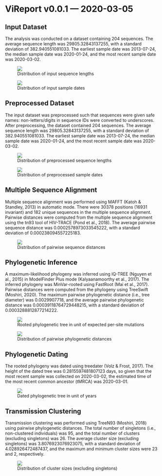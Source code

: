 # ViReport v0.0.1 &mdash; 2020-03-05

## Input Dataset
The analysis was conducted on a dataset containing 204 sequences.
The average sequence length was 29805.32843137255,
with a standard deviation of 382.940551081033.
The earliest sample date was 2013-07-24,
the median sample date was 2020-01-24,
and the most recent sample date was 2020-03-02.


<figure>
<img src="./report_files/figs/input_sequence_lengths.png" width="auto" height="auto" style="max-width:75%;">
<figcaption>Distribution of input sequence lengths</figcaption>
</figure>



<figure>
<img src="./report_files/figs/input_sample_dates.png" width="auto" height="auto" style="max-width:75%;">
<figcaption>Distribution of input sample dates</figcaption>
</figure>


## Preprocessed Dataset
The input dataset was preprocessed such that sequences were given safe names: non-letters/digits in sequence IDs were converted to underscores.
After preprocessing, the dataset contained 204 sequences.
The average sequence length was 29805.32843137255,
with a standard deviation of 382.940551081033.
The earliest sample date was 2013-07-24,
the median sample date was 2020-01-24,
and the most recent sample date was 2020-03-02.


<figure>
<img src="./report_files/figs/processed_sequence_lengths.png" width="auto" height="auto" style="max-width:75%;">
<figcaption>Distribution of preprocessed sequence lengths</figcaption>
</figure>



<figure>
<img src="./report_files/figs/processed_sample_dates.png" width="auto" height="auto" style="max-width:75%;">
<figcaption>Distribution of preprocessed sample dates</figcaption>
</figure>


## Multiple Sequence Alignment
Multiple sequence alignment was performed using MAFFT (Katoh & Standley, 2013) in automatic mode.
There were 30378 positions (16931 invariant) and 182 unique sequences in the multiple sequence alignment.
Pairwise distances were computed from the multiple sequence alignment using the tn93 tool of HIV-TRACE (Pond et al., 2018).
The average pairwise sequence distance was 0.0002578973033545222,
with a standard deviation of 0.000238094557225183.


<figure>
<img src="./report_files/figs/pairwise_distances_sequences.png" width="auto" height="auto" style="max-width:75%;">
<figcaption>Distribution of pairwise sequence distances</figcaption>
</figure>


## Phylogenetic Inference
A maximum-likelihood phylogeny was inferred using IQ-TREE (Nguyen et al., 2015) in ModelFinder Plus mode (Kalyaanamoorthy et al., 2017).
The inferred phylogeny was MinVar-rooted using FastRoot (Mai et al., 2017).
Pairwise distances were computed from the phylogeny using TreeSwift (Moshiri, 2020).
The maximum pairwise phylogenetic distance (i.e., tree diameter) was 0.0029907718,
and the average pairwise phylogenetic distance was 0.00039118764729448215,
with a standard deviation of 0.0003288812877214222.


<figure>
<img src="./report_files/figs/tree_mutations.png" width="auto" height="auto" style="max-width:100%;max-height:100%;">
<figcaption>Rooted phylogenetic tree in unit of expected per-site mutations</figcaption>
</figure>



<figure>
<img src="./report_files/figs/pairwise_distances_tree.png" width="auto" height="auto" style="max-width:75%;">
<figcaption>Distribution of pairwise phylogenetic distances</figcaption>
</figure>


## Phylogenetic Dating
The rooted phylogeny was dated using treedater (Volz & Frost, 2017).
The height of the dated tree was 0.2815597481807123 days,
so given that the most recent sample was collected on 2020-03-02,
the estimated time of the most recent common ancestor (tMRCA) was 2020-03-01.


<figure>
<img src="./report_files/figs/tree_time.png" width="auto" height="auto" style="max-width:100%;max-height:100%;">
<figcaption>Dated phylogenetic tree in unit of years</figcaption>
</figure>


## Transmission Clustering
Transmission clustering was performed using TreeN93 (Moshiri, 2018) using pairwise phylogenetic distances.
The total number of singletons (i.e., non-clustered individuals) was 95,
and the total number of clusters (excluding singletons) was 26.
The average cluster size (excluding singletons) was 3.8076923076923075,
with a standard deviation of 4.028926472487437,
and the maximum and minimum cluster sizes were 23 and 2, respectively.


<figure>
<img src="./report_files/figs/cluster_sizes.png" width="auto" height="auto" style="max-width:75%;">
<figcaption>Distribution of cluster sizes (excluding singletons)</figcaption>
</figure>

